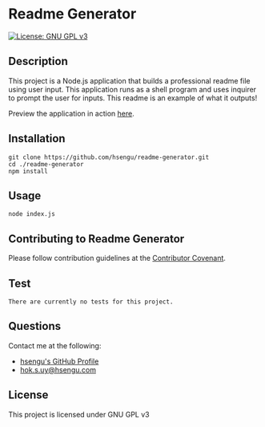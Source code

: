 # Readme Generator

[![License: GNU GPL v3](https://img.shields.io/badge/License-GNU%20GPL%20v3-blue.svg)](https://www.gnu.org/licenses/gpl-3.0)
## Description
This project is a Node.js application that builds a professional readme file using user input. This application runs as a shell program and uses inquirer to prompt the user for inputs. This readme is an example of what it outputs!

Preview the application in action [here](https://drive.google.com/file/d/1xgd_g9p-DPFIhXkFB0x89NdTLNqn6HxU/view?usp=sharing).


## Installation
	git clone https://github.com/hsengu/readme-generator.git
	cd ./readme-generator
	npm install

## Usage
	node index.js

## Contributing to Readme Generator
Please follow contribution guidelines at the [Contributor Covenant](https://www.contributor-covenant.org/version/2/1/code_of_conduct/).

## Test
	There are currently no tests for this project.

## Questions
Contact me at the following:
- [hsengu's GitHub Profile](https://github.com/hsengu)
- hok.s.uy@hsengu.com

## License
This project is licensed under GNU GPL v3
